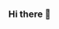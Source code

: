 ### Hi there 👋

<!--
**Ya-adelya/Ya-adelya** is a ✨ _special_ ✨ repository because its `README.md` (this file) appears on your GitHub profile.


